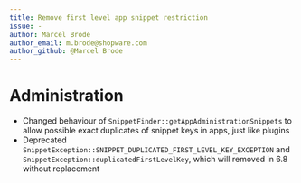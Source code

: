 ```yaml
---
title: Remove first level app snippet restriction
issue: -
author: Marcel Brode
author_email: m.brode@shopware.com
author_github: @Marcel Brode
---
```

# Administration
* Changed behaviour of `SnippetFinder::getAppAdministrationSnippets` to allow possible exact duplicates of snippet keys in apps, just like plugins
* Deprecated `SnippetException::SNIPPET_DUPLICATED_FIRST_LEVEL_KEY_EXCEPTION` and `SnippetException::duplicatedFirstLevelKey`, which will removed in 6.8 without replacement
